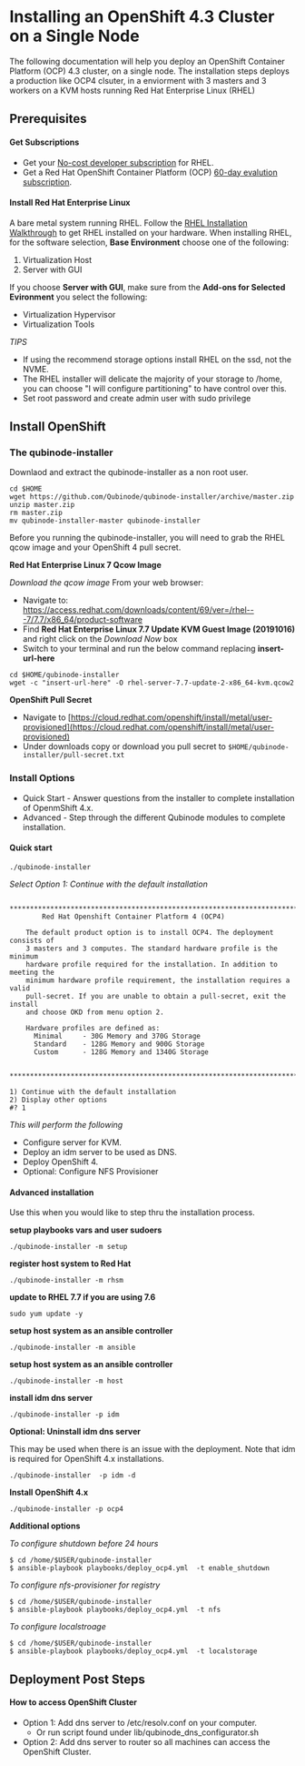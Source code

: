 #  Installing an OpenShift 4.3 Cluster on a Single Node

The following documentation will help you deploy an OpenShift Container Platform (OCP) 4.3 cluster, on a single node.
The installation steps deploys a production like OCP4 clsuter, in a enviorment with 3 masters and 3 workers on a KVM hosts running Red Hat Enterprise Linux (RHEL) 


## Prerequisites

#### Get Subscriptions

-  Get your [No-cost developer subscription](https://developers.redhat.com/articles/faqs-no-cost-red-hat-enterprise-linux/) for RHEL.
-  Get a Red Hat OpenShift Container Platform (OCP) [60-day evalution subscription](https://www.redhat.com/en/technologies/cloud-computing/openshift/try-it?intcmp=701f2000000RQykAAG&extIdCarryOver=true&sc_cid=701f2000001OH74AAG).

#### Install Red Hat Enterprise Linux
A bare metal system running RHEL. Follow the [RHEL Installation Walkthrough](https://developers.redhat.com/products/rhel/hello-world#fndtn-rhel) to get RHEL installed on your hardware. When installing RHEL, for the software selection, **Base Environment** choose one of the following:

1. Virtualization Host
2. Server with GUI

If you choose **Server with GUI**, make sure from the **Add-ons for Selected Evironment** you select the following:

- Virtualization Hypervisor 
- Virtualization Tools

_TIPS_
* If using the recommend storage options install RHEL on the ssd, not the NVME. 
* The RHEL installer will delicate the majority of your storage to /home, you can choose "I will configure partitioning" to have control over this.
* Set root password and create admin user with sudo privilege

## Install OpenShift

### The qubinode-installer

Downlaod and extract the qubinode-installer as a non root user.

```
cd $HOME
wget https://github.com/Qubinode/qubinode-installer/archive/master.zip
unzip master.zip
rm master.zip
mv qubinode-installer-master qubinode-installer
```
Before you running the qubinode-installer, you will need to grab the RHEL qcow image and your OpenShift 4 pull secret.

**Red Hat Enterprise Linux 7 Qcow Image**

*Download the qcow image*
From your web browser:
- Navigate to: https://access.redhat.com/downloads/content/69/ver=/rhel---7/7.7/x86_64/product-software
- Find **Red Hat Enterprise Linux 7.7 Update KVM Guest Image (20191016)** and right click on the *Download Now* box
- Switch to your terminal and run the below command replacing **insert-url-here** 

```
cd $HOME/qubinode-installer
wget -c "insert-url-here" -O rhel-server-7.7-update-2-x86_64-kvm.qcow2
```

**OpenShift Pull Secret**

- Navigate to [https://cloud.redhat.com/openshift/install/metal/user-provisioned](https://cloud.redhat.com/openshift/install/metal/user-provisioned)
- Under downloads copy or download you pull secret to ```$HOME/qubinode-installer/pull-secret.txt```


### Install Options  
- Quick Start - Answer questions from the installer to complete installation of OpenmShift 4.x.
- Advanced - Step through the different Qubinode modules to complete installation.

#### Quick start
```
./qubinode-installer
```

*Select Option 1: Continue with the default installation*

```
  ****************************************************************************
        Red Hat Openshift Container Platform 4 (OCP4)

    The default product option is to install OCP4. The deployment consists of
    3 masters and 3 computes. The standard hardware profile is the minimum
    hardware profile required for the installation. In addition to meeting the
    minimum hardware profile requirement, the installation requires a valid
    pull-secret. If you are unable to obtain a pull-secret, exit the install
    and choose OKD from menu option 2.

    Hardware profiles are defined as:
      Minimal     - 30G Memory and 370G Storage
      Standard    - 128G Memory and 900G Storage
      Custom      - 128G Memory and 1340G Storage

  ****************************************************************************

1) Continue with the default installation
2) Display other options
#? 1
```

*This will perform the following*
* Configure server for KVM.
* Deploy an idm server to be used as DNS.
* Deploy OpenShift 4.
* Optional: Configure NFS Provisioner

#### Advanced installation
Use this when you would like to step thru the installation process.

****setup playbooks vars and user sudoers****  
```
./qubinode-installer -m setup
```

****register host system to Red Hat****  
```
./qubinode-installer -m rhsm
```
****update to RHEL 7.7 if you are using 7.6****
```
sudo yum update -y
```

****setup host system as an ansible controller****
```
./qubinode-installer -m ansible
```

****setup host system as an ansible controller****
```
./qubinode-installer -m host
```

****install idm dns server****
```
./qubinode-installer -p idm
```

****Optional: Uninstall idm dns server****

This may be used when there is an issue with the deployment. Note that idm is required for OpenShift 4.x installations.
```
./qubinode-installer  -p idm -d
```

****Install OpenShift 4.x****
```
./qubinode-installer -p ocp4
```

****Additional options**** 

*To configure shutdown before 24 hours*
```
$ cd /home/$USER/qubinode-installer
$ ansible-playbook playbooks/deploy_ocp4.yml  -t enable_shutdown
```

*To configure nfs-provisioner for registry*
```
$ cd /home/$USER/qubinode-installer
$ ansible-playbook playbooks/deploy_ocp4.yml  -t nfs
```

*To configure localstroage*
```
$ cd /home/$USER/qubinode-installer
$ ansible-playbook playbooks/deploy_ocp4.yml  -t localstorage
```

## Deployment Post Steps
#### How to access OpenShift Cluster
* Option 1: Add dns server to /etc/resolv.conf on your computer.
  - Or run script found under lib/qubinode_dns_configurator.sh
* Option 2: Add dns server to router so all machines can access the OpenShift Cluster.
